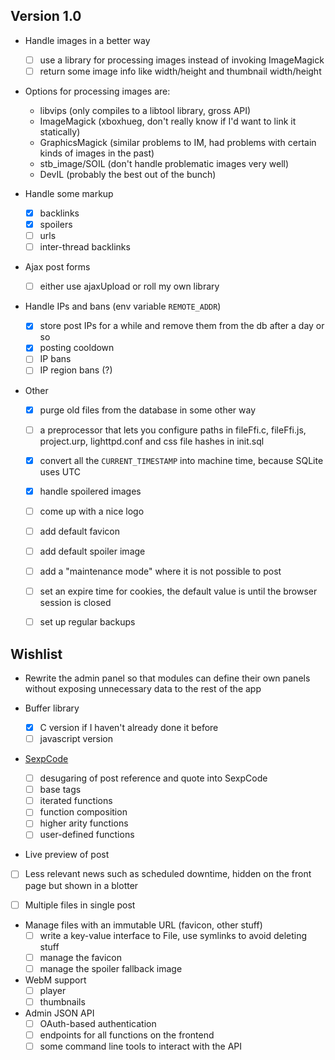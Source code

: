 ## Version 1.0
* Handle images in a better way
  * [ ] use a library for processing images instead of invoking ImageMagick
  * [ ] return some image info like width/height and thumbnail width/height

* Options for processing images are:
  * libvips (only compiles to a libtool library, gross API)
  * ImageMagick (xboxhueg, don't really know if I'd want to link it statically)
  * GraphicsMagick (similar problems to IM, had problems with certain kinds of images in the past)
  * stb\_image/SOIL (don't handle problematic images very well)
  * DevIL (probably the best out of the bunch)

* Handle some markup
  * [X] backlinks
  * [X] spoilers
  * [ ] urls
  * [ ] inter-thread backlinks

* Ajax post forms
  * [ ] either use ajaxUpload or roll my own library

* Handle IPs and bans (env variable `REMOTE_ADDR`)
  * [X] store post IPs for a while and remove them from the db after a day or so
  * [X] posting cooldown
  * [ ] IP bans
  * [ ] IP region bans (?)

* Other
  * [X] purge old files from the database in some other way
  * [ ] a preprocessor that lets you configure paths in fileFfi.c, fileFfi.js, project.urp, lighttpd.conf and css file hashes in init.sql
  * [X] convert all the `CURRENT_TIMESTAMP` into machine time, because SQLite uses UTC
  * [X] handle spoilered images
  * [ ] come up with a nice logo
  * [ ] add default favicon
  * [ ] add default spoiler image
  * [ ] add a "maintenance mode" where it is not possible to post
  * [ ] set an expire time for cookies, the default value is until the browser session is closed
  * [ ] set up regular backups


## Wishlist
* Rewrite the admin panel so that modules can define their own panels without exposing unnecessary data to the rest of the app

* Buffer library
  * [X] C version if I haven't already done it before
  * [ ] javascript version

* [SexpCode](https://web.archive.org/web/20160321174220/http://cairnarvon.rotahall.org/misc/sexpcode.html)
  * [ ] desugaring of post reference and quote into SexpCode
  * [ ] base tags
  * [ ] iterated functions
  * [ ] function composition
  * [ ] higher arity functions
  * [ ] user-defined functions

* Live preview of post

* [ ] Less relevant news such as scheduled downtime, hidden on the front page but shown in a blotter

* [ ] Multiple files in single post

* Manage files with an immutable URL (favicon, other stuff)
  * [ ] write a key-value interface to File, use symlinks to avoid deleting stuff
  * [ ] manage the favicon
  * [ ] manage the spoiler fallback image

* WebM support
  * [ ] player
  * [ ] thumbnails

* Admin JSON API
  * [ ] OAuth-based authentication
  * [ ] endpoints for all functions on the frontend
  * [ ] some command line tools to interact with the API
